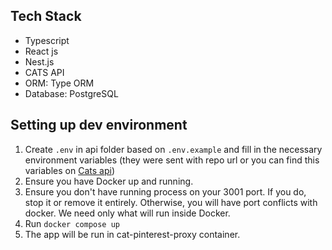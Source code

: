 ## Tech Stack

- Typescript
- React js
- Nest.js
- CATS API
- ORM: Type ORM
- Database: PostgreSQL

## Setting up dev environment

1. Create `.env` in api folder based on `.env.example` and fill in the necessary environment variables (they were sent with repo url or you can find this variables on [Cats api](https://thecatapi.com/))
2. Ensure you have Docker up and running.
3. Ensure you don't have running process on your 3001 port. If you do, stop it or remove it entirely. Otherwise, you will have port conflicts with docker. We need only what will run inside Docker.
4. Run `docker compose up`
5. The app will be run in cat-pinterest-proxy container.
